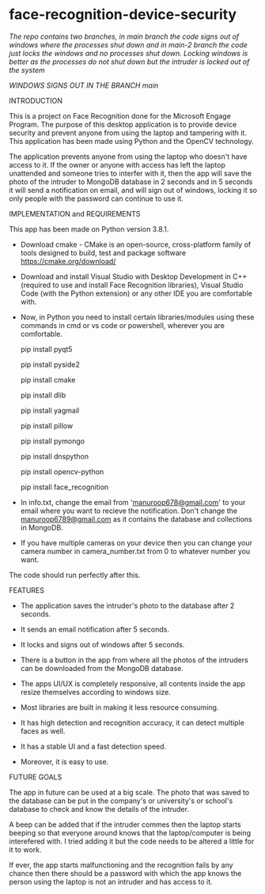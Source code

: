 # face-recognition-device-security

*The repo contains two branches, in main branch the code signs out of windows where the processes shut down and in main-2 branch the code just locks the windows and no processes shut down. Locking windows is better as the processes do not shut down but the intruder is locked out of the system*

*WINDOWS SIGNS OUT IN THE BRANCH main*

INTRODUCTION

This is a project on Face Recognition done for the Microsoft Engage Program. The purpose of this desktop application is to provide device security and prevent anyone from using the laptop and tampering with it. This application has been made using Python and the OpenCV technology.

The application prevents anyone from using the laptop who doesn't have access to it. If the owner or anyone with access has left the laptop unattended and someone tries to interfer with it, then the app will save the photo of the intruder to MongoDB database in 2 seconds and in 5 seconds it will send a notification on email, and will sign out of windows, locking it so only people with the password can continue to use it.

IMPLEMENTATION and REQUIREMENTS

This app has been made on Python version 3.8.1.

- Download cmake - CMake is an open-source, cross-platform family of tools designed to build, test and package software
  https://cmake.org/download/
- Download and install Visual Studio with Desktop Development in C++ (required to use and install Face Recognition libraries), Visual Studio Code (with the Python extension) or any other IDE you are comfortable with.

- Now, in Python you need to install certain libraries/modules using these commands in cmd or vs code or powershell, wherever you are comfortable.
  
  pip install pyqt5
  
  pip install pyside2
  
  pip install cmake
  
  pip install dlib
  
  pip install yagmail
  
  pip install pillow
  
  pip install pymongo
  
  pip install dnspython
  
  pip install opencv-python
  
  pip install face_recognition

- In info.txt, change the email from 'manuroop678@gmail.com' to your email where you want to recieve the notification. Don't change the manuroop6789@gmail.com as it contains the database and collections in MongoDB.
- If you have multiple cameras on your device then you can change your camera number in camera_number.txt from 0 to whatever number you want.


The code should run perfectly after this.

FEATURES

- The application saves the intruder's photo to the database after 2 seconds.
- It sends an email notification after 5 seconds.
- It locks and signs out of windows after 5 seconds.
- There is a button in the app from where all the photos of the intruders can be downloaded from the MongoDB database.

- The apps UI/UX is completely responsive, all contents inside the app resize themselves according to windows size.
- Most libraries are built in making it less resource consuming.
- It has high detection and recognition accuracy, it can detect multiple faces as well.
- It has a stable UI and a fast detection speed.
- Moreover, it is easy to use.

FUTURE GOALS

The app in future can be used at a big scale. The photo that was saved to the database can be put in the company's or university's or school's database to check and know the details of the intruder. 

A beep can be added that if the intruder commes then the laptop starts beeping so that everyone around knows that the laptop/computer is being interefered with. I tried adding it but the code needs to be altered a little for it to work.

If ever, the app starts malfunctioning and the recognition fails by any chance then there should be a password with which the app knows the person using the laptop is not an intruder and has access to it.


